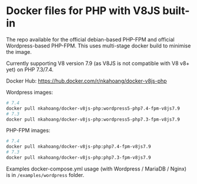 # Docker files for PHP with V8JS built-in

The repo available for the official debian-based PHP-FPM and official Wordpress-based PHP-FPM. This uses multi-stage docker build to minimise the image.

Currently supporting V8 version 7.9 (as V8JS is not compatible with V8 v8+ yet) on PHP 7.3/7.4.

Docker Hub: https://hub.docker.com/r/nkahoang/docker-v8js-php

Wordpress images:
```bash
# 7.4
docker pull nkahoang/docker-v8js-php:wordpress5-php7.4-fpm-v8js7.9
# 7.3
docker pull nkahoang/docker-v8js-php:wordpress5-php7.3-fpm-v8js7.9
```

PHP-FPM images:
```bash
# 7.4
docker pull nkahoang/docker-v8js-php:php7.4-fpm-v8js7.9
# 7.3
docker pull nkahoang/docker-v8js-php:php7.3-fpm-v8js7.9
```

Examples docker-compose.yml usage (with Wordpress / MariaDB / Nginx) is in `/examples/wordpress` folder.
